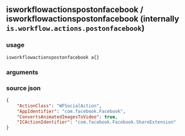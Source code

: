 
## isworkflowactionspostonfacebook / isworkflowactionspostonfacebook (internally `is.workflow.actions.postonfacebook`)




### usage
`isworkflowactionspostonfacebook a{}`

### arguments


### source json

```json
{
	"ActionClass": "WFSocialAction",
	"AppIdentifier": "com.facebook.Facebook",
	"ConvertsAnimatedImagesToVideo": true,
	"ICActionIdentifier": "com.facebook.Facebook.ShareExtension"
}
```
